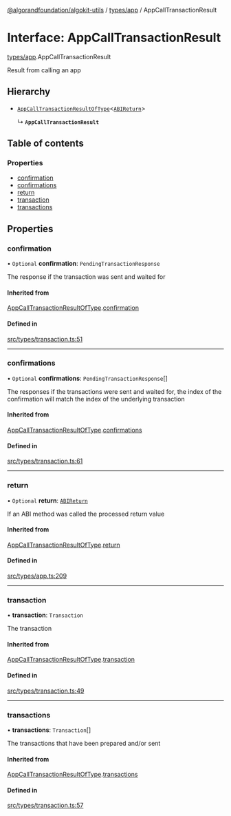 [@algorandfoundation/algokit-utils](../index.md) / [types/app](../modules/types_app.md) / AppCallTransactionResult

# Interface: AppCallTransactionResult

[types/app](../modules/types_app.md).AppCallTransactionResult

Result from calling an app

## Hierarchy

- [`AppCallTransactionResultOfType`](types_app.AppCallTransactionResultOfType.md)\<[`ABIReturn`](../modules/types_app.md#abireturn)\>

  ↳ **`AppCallTransactionResult`**

## Table of contents

### Properties

- [confirmation](types_app.AppCallTransactionResult.md#confirmation)
- [confirmations](types_app.AppCallTransactionResult.md#confirmations)
- [return](types_app.AppCallTransactionResult.md#return)
- [transaction](types_app.AppCallTransactionResult.md#transaction)
- [transactions](types_app.AppCallTransactionResult.md#transactions)

## Properties

### confirmation

• `Optional` **confirmation**: `PendingTransactionResponse`

The response if the transaction was sent and waited for

#### Inherited from

[AppCallTransactionResultOfType](types_app.AppCallTransactionResultOfType.md).[confirmation](types_app.AppCallTransactionResultOfType.md#confirmation)

#### Defined in

[src/types/transaction.ts:51](https://github.com/algorandfoundation/algokit-utils-ts/blob/main/src/types/transaction.ts#L51)

___

### confirmations

• `Optional` **confirmations**: `PendingTransactionResponse`[]

The responses if the transactions were sent and waited for,
the index of the confirmation will match the index of the underlying transaction

#### Inherited from

[AppCallTransactionResultOfType](types_app.AppCallTransactionResultOfType.md).[confirmations](types_app.AppCallTransactionResultOfType.md#confirmations)

#### Defined in

[src/types/transaction.ts:61](https://github.com/algorandfoundation/algokit-utils-ts/blob/main/src/types/transaction.ts#L61)

___

### return

• `Optional` **return**: [`ABIReturn`](../modules/types_app.md#abireturn)

If an ABI method was called the processed return value

#### Inherited from

[AppCallTransactionResultOfType](types_app.AppCallTransactionResultOfType.md).[return](types_app.AppCallTransactionResultOfType.md#return)

#### Defined in

[src/types/app.ts:209](https://github.com/algorandfoundation/algokit-utils-ts/blob/main/src/types/app.ts#L209)

___

### transaction

• **transaction**: `Transaction`

The transaction

#### Inherited from

[AppCallTransactionResultOfType](types_app.AppCallTransactionResultOfType.md).[transaction](types_app.AppCallTransactionResultOfType.md#transaction)

#### Defined in

[src/types/transaction.ts:49](https://github.com/algorandfoundation/algokit-utils-ts/blob/main/src/types/transaction.ts#L49)

___

### transactions

• **transactions**: `Transaction`[]

The transactions that have been prepared and/or sent

#### Inherited from

[AppCallTransactionResultOfType](types_app.AppCallTransactionResultOfType.md).[transactions](types_app.AppCallTransactionResultOfType.md#transactions)

#### Defined in

[src/types/transaction.ts:57](https://github.com/algorandfoundation/algokit-utils-ts/blob/main/src/types/transaction.ts#L57)
